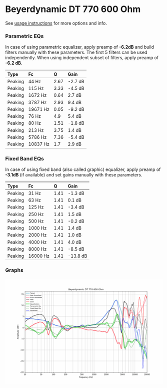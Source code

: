 # Beyerdynamic DT 770 600 Ohm
See [usage instructions](https://github.com/jaakkopasanen/AutoEq#usage) for more options and info.

### Parametric EQs
In case of using parametric equalizer, apply preamp of **-6.2dB** and build filters manually
with these parameters. The first 5 filters can be used independently.
When using independent subset of filters, apply preamp of **-6.2 dB**.

| Type    | Fc       |    Q | Gain    |
|:--------|:---------|:-----|:--------|
| Peaking | 44 Hz    | 2.67 | -2.7 dB |
| Peaking | 115 Hz   | 3.33 | -4.5 dB |
| Peaking | 1672 Hz  | 0.64 | 2.7 dB  |
| Peaking | 3787 Hz  | 2.93 | 9.4 dB  |
| Peaking | 19671 Hz | 0.05 | -9.2 dB |
| Peaking | 76 Hz    | 4.9  | 5.4 dB  |
| Peaking | 80 Hz    | 1.51 | -1.8 dB |
| Peaking | 213 Hz   | 3.75 | 1.4 dB  |
| Peaking | 5786 Hz  | 7.36 | -5.4 dB |
| Peaking | 10837 Hz | 1.7  | 2.9 dB  |

### Fixed Band EQs
In case of using fixed band (also called graphic) equalizer, apply preamp of **-3.1dB**
(if available) and set gains manually with these parameters.

| Type    | Fc       |    Q | Gain     |
|:--------|:---------|:-----|:---------|
| Peaking | 31 Hz    | 1.41 | -1.3 dB  |
| Peaking | 63 Hz    | 1.41 | 0.1 dB   |
| Peaking | 125 Hz   | 1.41 | -3.4 dB  |
| Peaking | 250 Hz   | 1.41 | 1.5 dB   |
| Peaking | 500 Hz   | 1.41 | -0.2 dB  |
| Peaking | 1000 Hz  | 1.41 | 1.4 dB   |
| Peaking | 2000 Hz  | 1.41 | 1.0 dB   |
| Peaking | 4000 Hz  | 1.41 | 4.0 dB   |
| Peaking | 8000 Hz  | 1.41 | -8.5 dB  |
| Peaking | 16000 Hz | 1.41 | -13.8 dB |

### Graphs
![](./Beyerdynamic%20DT%20770%20600%20Ohm.png)